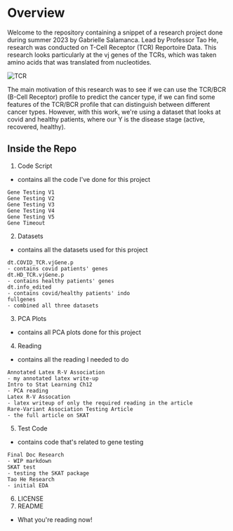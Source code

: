 # Overview
Welcome to the repository containing a snippet of a research project done during summer 2023 by Gabrielle Salamanca. Lead by Professor Tao He, research was conducted on T-Cell Receptor (TCR) Reportoire Data. This research looks particularly at the vj genes of the TCRs, which was taken amino acids that was translated from nucleotides.  

![TCR](https://github.com/asphodelian/TCR-Project/assets/125179245/a2740f4d-489a-4fd8-8634-e3a3a7ec136c)

The main motivation of this research was to see if we can use the TCR/BCR (B-Cell Receptor) profile to predict the cancer type, if we can find some features of the TCR/BCR profile that can distinguish between different cancer types. However, with this work, we're using a dataset that looks at covid and healthy patients, where our Y is the disease stage (active, recovered, healthy).

## Inside the Repo
1. Code Script
- contains all the code I've done for this project
```
Gene Testing V1
Gene Testing V2
Gene Testing V3
Gene Testing V4
Gene Testing V5
Gene Timeout
```
2. Datasets
- contains all the datasets used for this project
```
dt.COVID_TCR.vjGene.p
- contains covid patients' genes
dt.HD_TCR.vjGene.p
- contains healthy patients' genes
dt.info_edited
- contains covid/healthy patients' indo
fullgenes
- combined all three datasets
```
3. PCA Plots
- contains all PCA plots done for this project
4. Reading
- contains all the reading I needed to do
```
Annotated Latex R-V Association
- my annotated latex write-up
Intro to Stat Learning Ch12
- PCA reading
Latex R-V Assocation
- latex writeup of only the required reading in the article
Rare-Variant Association Testing Article
- the full article on SKAT
```
5. Test Code
- contains code that's related to gene testing
```
Final Doc Research
- WIP markdown
SKAT test
- testing the SKAT package
Tao He Research
- initial EDA
```
6. LICENSE
7. README
- What you're reading now!
